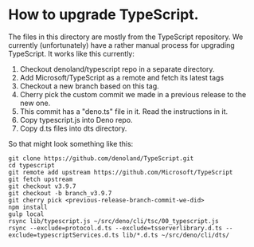# How to upgrade TypeScript.

The files in this directory are mostly from the TypeScript repository. We
currently (unfortunately) have a rather manual process for upgrading TypeScript.
It works like this currently:

1. Checkout denoland/typescript repo in a separate directory.
1. Add Microsoft/TypeScript as a remote and fetch its latest tags
1. Checkout a new branch based on this tag.
1. Cherry pick the custom commit we made in a previous release to the new one.
1. This commit has a "deno.ts" file in it. Read the instructions in it.
1. Copy typescript.js into Deno repo.
1. Copy d.ts files into dts directory.

So that might look something like this:

```
git clone https://github.com/denoland/TypeScript.git
cd typescript
git remote add upstream https://github.com/Microsoft/TypeScript
git fetch upstream
git checkout v3.9.7
git checkout -b branch_v3.9.7
git cherry pick <previous-release-branch-commit-we-did>
npm install
gulp local
rsync lib/typescript.js ~/src/deno/cli/tsc/00_typescript.js
rsync --exclude=protocol.d.ts --exclude=tsserverlibrary.d.ts --exclude=typescriptServices.d.ts lib/*.d.ts ~/src/deno/cli/dts/
```
